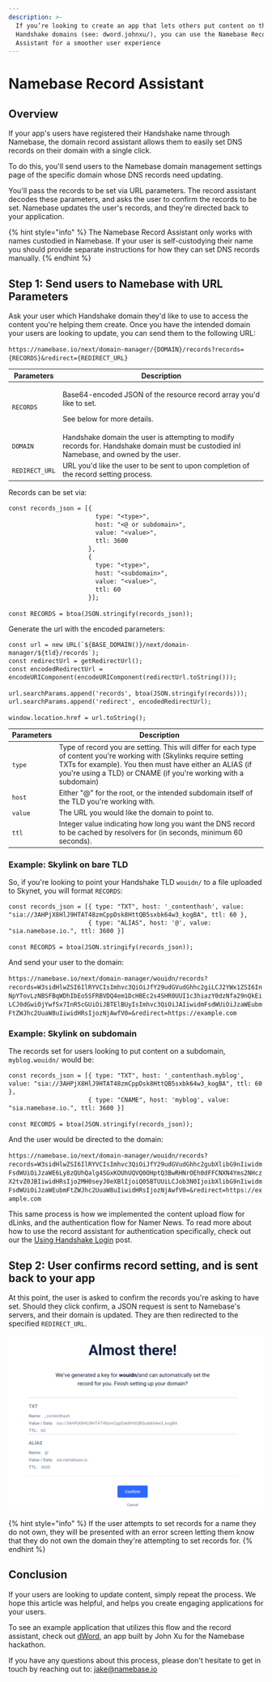 ```yaml
---
description: >-
  If you’re looking to create an app that lets others put content on their own
  Handshake domains (see: dword.johnxu/), you can use the Namebase Record
  Assistant for a smoother user experience
---
```


# Namebase Record Assistant

## Overview

If your app's users have registered their Handshake name through Namebase, the domain record assistant allows them to easily set DNS records on their domain with a single click.&#x20;

To do this, you'll send users to the Namebase domain management settings page of the specific domain whose DNS records need updating.&#x20;

You'll pass the records to be set via URL parameters. The record assistant decodes these parameters, and asks the user to confirm the records to be set. Namebase updates the user's records, and they're directed back to your application.

{% hint style="info" %}
The Namebase Record Assistant only works with names custodied in Namebase. If your user is self-custodying their name you should provide separate instructions for how they can set DNS records manually.&#x20;
{% endhint %}

## Step 1: Send users to Namebase with URL Parameters

Ask your user which Handshake domain they'd like to use to access the content you're helping them create. Once you have the intended domain your users are looking to update, you can send them to the following URL:

`https://namebase.io/next/domain-manager/{DOMAIN}/records?records={RECORDS}&redirect={REDIRECT_URL}`

| Parameters     | Description                                                                                                                            |
| -------------- | -------------------------------------------------------------------------------------------------------------------------------------- |
| `RECORDS`      | <p>Base64-encoded JSON of the resource record array you'd like to set.</p><p>See below for more details.</p>                           |
| `DOMAIN`       | Handshake domain the user is attempting to modify records for. Handshake domain must be custodied inI Namebase, and owned by the user. |
| `REDIRECT_URL` | URL you'd like the user to be sent to upon completion of the record setting process.                                                   |

Records can be set via:

```
const records_json = [{ 
                        type: "<type>", 
                        host: "<@ or subdomain>", 
                        value: "<value>", 
                        ttl: 3600 
                      },
                      { 
                        type: "<type>", 
                        host: "<subdomain>", 
                        value: "<value>", 
                        ttl: 60 
                      }];
                      
const RECORDS = btoa(JSON.stringify(records_json));
```

Generate the url with the encoded parameters:

```
const url = new URL(`${BASE_DOMAIN()}/next/domain-manager/${tld}/records`);
const redirectUrl = getRedirectUrl();
const encodedRedirectUrl = encodeURIComponent(encodeURIComponent(redirectUrl.toString()));

url.searchParams.append('records', btoa(JSON.stringify(records)));
url.searchParams.append('redirect', encodedRedirectUrl);

window.location.href = url.toString();
```

| Parameters | Description                                                                                                                                                                                                                                         |
| ---------- | --------------------------------------------------------------------------------------------------------------------------------------------------------------------------------------------------------------------------------------------------- |
| `type`     | Type of record you are setting. This will differ for each type of content you're working with (Skylinks require setting TXTs for example). You then must have either an ALIAS (if you're using a TLD) or CNAME (if you're working with a subdomain) |
| `host`     | Either "@" for the root, or the intended subdomain itself of the TLD you're working with.                                                                                                                                                           |
| `value`    | The URL you would like the domain to point to.                                                                                                                                                                                                      |
| `ttl`      | Integer value indicating how long you want the DNS record to be cached by resolvers for (in seconds, minimum 60 seconds).                                                                                                                           |

### Example: Skylink on bare TLD

So, if you're looking to point your Handshake TLD `wouidn/` to a file uploaded to Skynet, you will format `RECORDS`:

```
const records_json = [{ type: "TXT", host: '_contenthash', value: "sia://3AHPjX8HlJ9HTAT48zmCppDsk8HttQB5sxbk64w3_kogBA", ttl: 60 },
                      { type: "ALIAS", host: '@', value: "sia.namebase.io.", ttl: 3600 }]
                      
const RECORDS = btoa(JSON.stringify(records_json));
```

And send your user to the domain:

`https://namebase.io/next/domain-manager/wouidn/records?records=W3sidHlwZSI6IlRYVCIsImhvc3QiOiJfY29udGVudGhhc2giLCJ2YWx1ZSI6InNpYTovLzNBSFBqWDhIbEo5SFRBVDQ4em1DcHBEc2s4SHR0UUI1c3hiazY0dzNfa29nQkEiLCJ0dGwiOjYwfSx7InR5cGUiOiJBTElBUyIsImhvc3QiOiJAIiwidmFsdWUiOiJzaWEubmFtZWJhc2UuaW8uIiwidHRsIjozNjAwfV0=&redirect=https://example.com`

### Example: Skylink on subdomain

The records set for users looking to put content on a subdomain, `myblog.wouidn/` would be:

```
const records_json = [{ type: "TXT", host: '_contenthash.myblog', value: "sia://3AHPjX8HlJ9HTAT48zmCppDsk8HttQB5sxbk64w3_kogBA", ttl: 60 },
                      { type: "CNAME", host: 'myblog', value: "sia.namebase.io.", ttl: 3600 }]
                      
const RECORDS = btoa(JSON.stringify(records_json));
```

And the user would be directed to the domain:

`https://namebase.io/next/domain-manager/wouidn/records?records=W3sidHlwZSI6IlRYVCIsImhvc3QiOiJfY29udGVudGhhc2gubXlibG9nIiwidmFsdWUiOiJzaWE6Ly8zQUhQalg4SGxKOUhUQVQ0OHptQ3BwRHNrOEh0dFFCNXN4Yms2NHczX2tvZ0JBIiwidHRsIjo2MH0seyJ0eXBlIjoiQ05BTUUiLCJob3N0IjoibXlibG9nIiwidmFsdWUiOiJzaWEubmFtZWJhc2UuaW8uIiwidHRsIjozNjAwfV0=&redirect=https://example.com`

This same process is how we implemented the content upload flow for dLinks, and the authentication flow for Namer News. To read more about how to use the record assistant for authentication specifically, check out our the [Using Handshake Login](../handshake-login/using-handshake-login.md) post.

## Step 2: User confirms record setting, and is sent back to your app

At this point, the user is asked to confirm the records you're asking to have set. Should they click confirm, a JSON request is sent to Namebase's servers, and their domain is updated. They are then redirected to the specified `REDIRECT_URL`.

![What your users will see](<../.gitbook/assets/image (2).png>)

{% hint style="info" %}
If the user attempts to set records for a name they do not own, they will be presented with an error screen letting them know that they do not own the domain they're attempting to set records for.
{% endhint %}

## Conclusion

If your users are looking to update content, simply repeat the process. We hope this article was helpful, and helps you create engaging applications for your users.

To see an example application that utilizes this flow and the record assistant, check out [dWord](http://dword.johnxu.hns.to/), an app built by John Xu for the Namebase hackathon.

If you have any questions about this process, please don't hesitate to get in touch by reaching out to: [jake@namebase.io](mailto:jake@namebase.io?subject=Request%20for%20help%20with%20domain%20record%20assistant)
